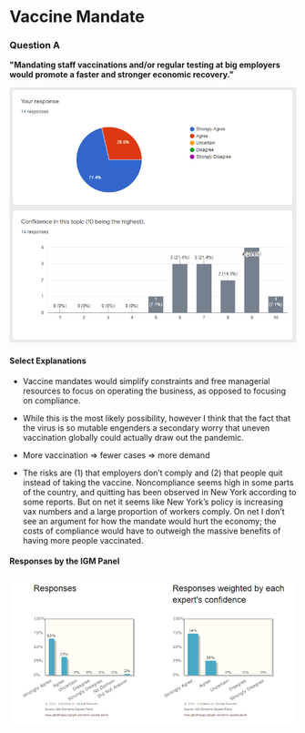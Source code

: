 # Vaccine Mandate

### Question A
**"Mandating staff vaccinations and/or regular testing at big employers would promote a faster and stronger economic recovery."**

![Results for Question A](/assets/img/04.png)

#### Select Explanations
- Vaccine mandates would simplify constraints and free managerial resources to focus on operating the business, as opposed to focusing on compliance.

- While this is the most likely possibility, however I think that the fact that the virus is so mutable engenders a secondary worry that uneven vaccination globally could actually draw out the pandemic.

- More vaccination => fewer cases => more demand

- The risks are (1) that employers don’t comply and (2) that people quit instead of taking the vaccine. Noncompliance seems high in some parts of the country, and quitting has been observed in New York according to some reports. But on net it seems like New York’s policy is increasing vax numbers and a large proportion of workers comply. On net I don’t see an argument for how the mandate would hurt the economy; the costs of compliance would have to outweigh the massive benefits of having more people vaccinated.

#### Responses by the IGM Panel

![Responses by the IGM Panel](/assets/img/05.png)
